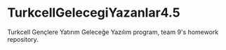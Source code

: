 # TurkcellGelecegiYazanlar4.5
Turkcell Gençlere Yatırım Geleceğe Yazılım program, team 9's homework repository.
